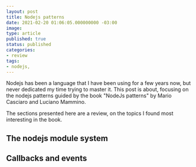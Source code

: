 ```yaml
---
layout: post
title: Nodejs patterns
date: 2021-02-20 01:06:05.000000000 -03:00
image: 
type: article
published: true
status: published
categories:
- review
tags:
- nodejs,
---
```


Nodejs has been a language that I have been using for a few years now, but never
dedicated my time trying to master it. This post is
about, focusing on the nodejs patterns guided by the book
"NodeJs patterns" by Mario Casciaro and Luciano Mammino.

The sections presented here are a review, on the topics I found most interesting
in the book.

## The nodejs module system


## Callbacks and events

